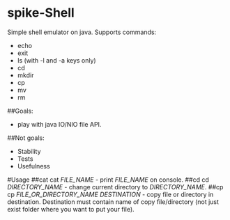 # spike-Shell

Simple shell emulator on java.
Supports commands:
- echo
- exit
- ls (with -l and -a keys only)
- cd
- mkdir
- cp
- mv
- rm

##Goals:
- play with java IO/NIO file API.

##Not goals:
- Stability
- Tests
- Usefulness
 
#Usage
##cat
cat _FILE_NAME_ - print _FILE_NAME_ on console.
##cd
cd _DIRECTORY_NAME_ - change current directory to _DIRECTORY_NAME_.
##cp
cp _FILE_OR_DIRECTORY_NAME_  _DESTINATION_ - copy file or directory in destination. Destination must contain name of copy file/directory (not just exist folder where you want to put your file).
